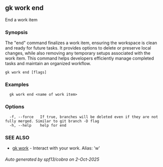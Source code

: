 ## gk work end

End a work item

### Synopsis


The "end" command finalizes a work item, ensuring the workspace is clean and ready for future tasks. 
It provides options to delete or preserve local changes, while also removing any temporary setups associated with the work item. 
This command helps developers efficiently manage completed tasks and maintain an organized workflow.


```
gk work end [flags]
```

### Examples

```
  gk work end <name of work item>
```

### Options

```
  -f, --force   If true, branches will be deleted even if they are not fully merged. Similar to git branch -D flag
  -h, --help    help for end
```

### SEE ALSO

* [gk work](gk_work.md)	 - Interact with your work. Alias: 'w'

###### Auto generated by spf13/cobra on 2-Oct-2025
